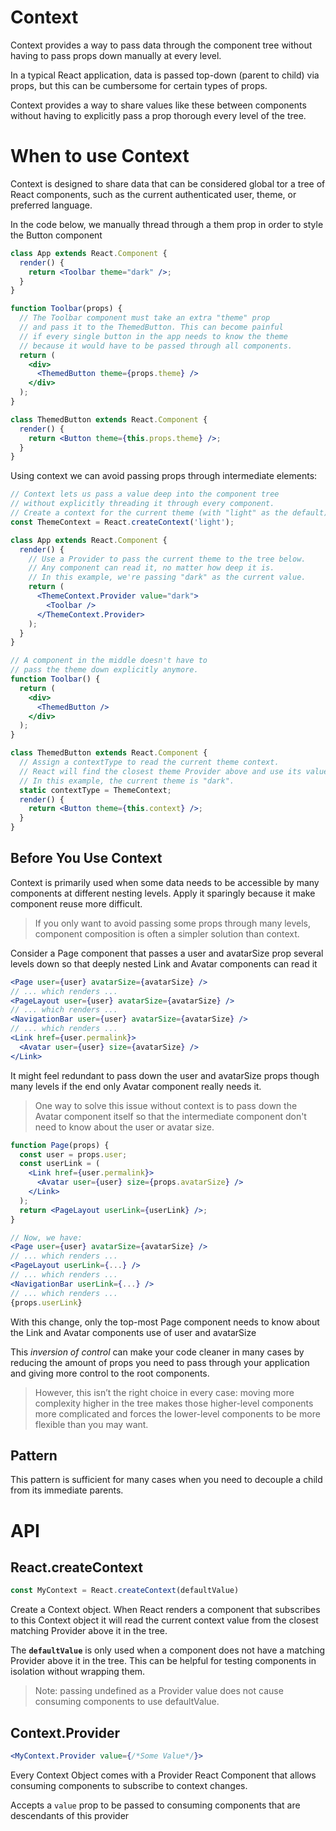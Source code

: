 # Context
Context provides a way to pass data through the component tree without having to pass props down manually at every level. 

In a typical React application, data is passed top-down (parent to child) via props, but this can be cumbersome for certain types of props. 

Context provides a way to share values like these between components without having to explicitly pass a prop thorough every level of the tree.

# When to use Context

Context is designed to share data that can be considered global tor a tree of React components, such as the current authenticated user, theme, or preferred language. 

In the code below, we manually thread through a them prop in order to style the Button component

```jsx
class App extends React.Component {
  render() {
    return <Toolbar theme="dark" />;
  }
}

function Toolbar(props) {
  // The Toolbar component must take an extra "theme" prop
  // and pass it to the ThemedButton. This can become painful
  // if every single button in the app needs to know the theme
  // because it would have to be passed through all components.
  return (
    <div>
      <ThemedButton theme={props.theme} />
    </div>
  );
}

class ThemedButton extends React.Component {
  render() {
    return <Button theme={this.props.theme} />;
  }
}
```

Using context we can avoid passing props through intermediate elements:

```jsx
// Context lets us pass a value deep into the component tree
// without explicitly threading it through every component.
// Create a context for the current theme (with "light" as the default).
const ThemeContext = React.createContext('light');

class App extends React.Component {
  render() {
    // Use a Provider to pass the current theme to the tree below.
    // Any component can read it, no matter how deep it is.
    // In this example, we're passing "dark" as the current value.
    return (
      <ThemeContext.Provider value="dark">
        <Toolbar />
      </ThemeContext.Provider>
    );
  }
}

// A component in the middle doesn't have to
// pass the theme down explicitly anymore.
function Toolbar() {
  return (
    <div>
      <ThemedButton />
    </div>
  );
}

class ThemedButton extends React.Component {
  // Assign a contextType to read the current theme context.
  // React will find the closest theme Provider above and use its value.
  // In this example, the current theme is "dark".
  static contextType = ThemeContext;
  render() {
    return <Button theme={this.context} />;
  }
}
```

## Before You Use Context

Context is primarily used when some data needs to be accessible by many components at different nesting levels. Apply it sparingly because it make component reuse more difficult. 

> If you only want to avoid passing some props through many levels, component composition is often a simpler solution than context.

Consider a Page component that passes a user and avatarSize prop several levels down so that deeply nested Link and Avatar components can read it

```jsx
<Page user={user} avatarSize={avatarSize} />
// ... which renders ...
<PageLayout user={user} avatarSize={avatarSize} />
// ... which renders ...
<NavigationBar user={user} avatarSize={avatarSize} />
// ... which renders ...
<Link href={user.permalink}>
  <Avatar user={user} size={avatarSize} />
</Link>
```

It might feel redundant to pass down the user and avatarSize props though many levels  if the end only Avatar component really needs it. 

> One way to solve this issue without context is to pass down the Avatar component itself so that the intermediate component don't need to know about the user or avatar size.

```jsx
function Page(props) {
  const user = props.user;
  const userLink = (
    <Link href={user.permalink}>
      <Avatar user={user} size={props.avatarSize} />
    </Link>
  );
  return <PageLayout userLink={userLink} />;
}

// Now, we have:
<Page user={user} avatarSize={avatarSize} />
// ... which renders ...
<PageLayout userLink={...} />
// ... which renders ...
<NavigationBar userLink={...} />
// ... which renders ...
{props.userLink}
```

With this change, only the top-most Page component needs to know about the Link and Avatar components use of user and avatarSize

This *inversion of control* can make your code cleaner in many cases by reducing the amount of props you need to pass through your application and giving more control to the root components. 

> However, this isn’t the right choice in every case: moving more complexity higher in the tree makes those higher-level components more complicated and forces the lower-level components to be more flexible than you may want.

## Pattern

This pattern is sufficient for many cases when you need to decouple a child from its immediate parents. 

# API

## React.createContext

```jsx
const MyContext = React.createContext(defaultValue)
```

Create a Context object. When React renders a component that subscribes to this Context object it will read the current context value from the closest matching Provider above it in the tree.

The **`defaultValue`** is only used when a component does not have a matching Provider above it in the tree. This can be helpful for testing components in isolation without wrapping them.

> Note: passing undefined as a Provider value does not cause consuming components to use defaultValue.

## Context.Provider

```jsx
<MyContext.Provider value={/*Some Value*/}>
```

Every Context Object comes with a Provider React Component that allows consuming components to subscribe to context changes.

Accepts a `value` prop to be passed to consuming components that are descendants of this provider